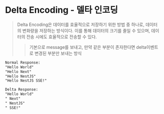 # Delta Encoding - 델타 인코딩

> Delta Encoding은 데이터를 효율적으로 저장하기 위한 방법 중 하나로, 데이터의 변화량을 저장하는 방식이다. 이를 통해 데이터의 크기를 줄일 수 있으며, 데이터의 전송 시에도 효율적으로 전송할 수 있다.
>
> > 기본으로 message를 보내고, 만약 같은 부분이 존자한다면 delta이벤트로 변경된 부분만 보내는 방식

```txt
Normal Response:
"Hello World"
"Hello Next"
"Hello NestJS"
"Hello NestJS SSE!"

Delta Response:
"Hello World"
" Next"
" NestJS"
" SSE!"
```
